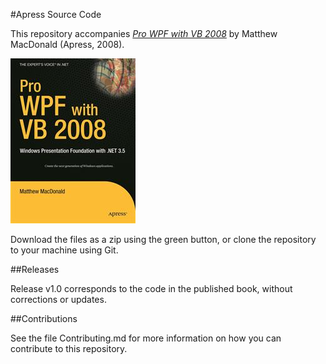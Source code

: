 #Apress Source Code

This repository accompanies [*Pro WPF with VB 2008*](http://www.apress.com/9781590599624) by Matthew MacDonald (Apress, 2008).

![Cover image](9781590599624.jpg)

Download the files as a zip using the green button, or clone the repository to your machine using Git.

##Releases

Release v1.0 corresponds to the code in the published book, without corrections or updates.

##Contributions

See the file Contributing.md for more information on how you can contribute to this repository.

